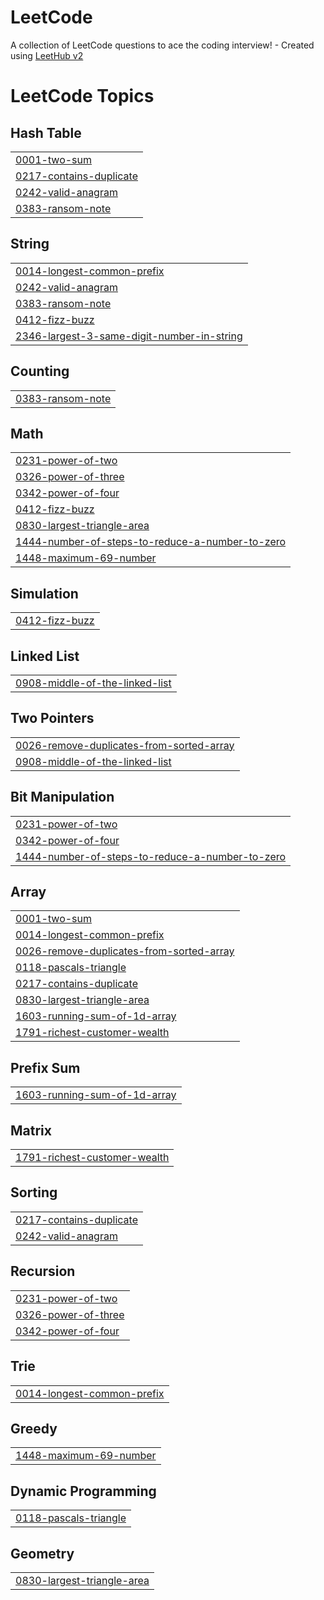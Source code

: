 # LeetCode
A collection of LeetCode questions to ace the coding interview! - Created using [LeetHub v2](https://github.com/arunbhardwaj/LeetHub-2.0)

<!---LeetCode Topics Start-->
# LeetCode Topics
## Hash Table
|  |
| ------- |
| [0001-two-sum](https://github.com/undeadmoon84/LeetCode/tree/master/0001-two-sum) |
| [0217-contains-duplicate](https://github.com/undeadmoon84/LeetCode/tree/master/0217-contains-duplicate) |
| [0242-valid-anagram](https://github.com/undeadmoon84/LeetCode/tree/master/0242-valid-anagram) |
| [0383-ransom-note](https://github.com/undeadmoon84/LeetCode/tree/master/0383-ransom-note) |
## String
|  |
| ------- |
| [0014-longest-common-prefix](https://github.com/undeadmoon84/LeetCode/tree/master/0014-longest-common-prefix) |
| [0242-valid-anagram](https://github.com/undeadmoon84/LeetCode/tree/master/0242-valid-anagram) |
| [0383-ransom-note](https://github.com/undeadmoon84/LeetCode/tree/master/0383-ransom-note) |
| [0412-fizz-buzz](https://github.com/undeadmoon84/LeetCode/tree/master/0412-fizz-buzz) |
| [2346-largest-3-same-digit-number-in-string](https://github.com/undeadmoon84/LeetCode/tree/master/2346-largest-3-same-digit-number-in-string) |
## Counting
|  |
| ------- |
| [0383-ransom-note](https://github.com/undeadmoon84/LeetCode/tree/master/0383-ransom-note) |
## Math
|  |
| ------- |
| [0231-power-of-two](https://github.com/undeadmoon84/LeetCode/tree/master/0231-power-of-two) |
| [0326-power-of-three](https://github.com/undeadmoon84/LeetCode/tree/master/0326-power-of-three) |
| [0342-power-of-four](https://github.com/undeadmoon84/LeetCode/tree/master/0342-power-of-four) |
| [0412-fizz-buzz](https://github.com/undeadmoon84/LeetCode/tree/master/0412-fizz-buzz) |
| [0830-largest-triangle-area](https://github.com/undeadmoon84/LeetCode/tree/master/0830-largest-triangle-area) |
| [1444-number-of-steps-to-reduce-a-number-to-zero](https://github.com/undeadmoon84/LeetCode/tree/master/1444-number-of-steps-to-reduce-a-number-to-zero) |
| [1448-maximum-69-number](https://github.com/undeadmoon84/LeetCode/tree/master/1448-maximum-69-number) |
## Simulation
|  |
| ------- |
| [0412-fizz-buzz](https://github.com/undeadmoon84/LeetCode/tree/master/0412-fizz-buzz) |
## Linked List
|  |
| ------- |
| [0908-middle-of-the-linked-list](https://github.com/undeadmoon84/LeetCode/tree/master/0908-middle-of-the-linked-list) |
## Two Pointers
|  |
| ------- |
| [0026-remove-duplicates-from-sorted-array](https://github.com/undeadmoon84/LeetCode/tree/master/0026-remove-duplicates-from-sorted-array) |
| [0908-middle-of-the-linked-list](https://github.com/undeadmoon84/LeetCode/tree/master/0908-middle-of-the-linked-list) |
## Bit Manipulation
|  |
| ------- |
| [0231-power-of-two](https://github.com/undeadmoon84/LeetCode/tree/master/0231-power-of-two) |
| [0342-power-of-four](https://github.com/undeadmoon84/LeetCode/tree/master/0342-power-of-four) |
| [1444-number-of-steps-to-reduce-a-number-to-zero](https://github.com/undeadmoon84/LeetCode/tree/master/1444-number-of-steps-to-reduce-a-number-to-zero) |
## Array
|  |
| ------- |
| [0001-two-sum](https://github.com/undeadmoon84/LeetCode/tree/master/0001-two-sum) |
| [0014-longest-common-prefix](https://github.com/undeadmoon84/LeetCode/tree/master/0014-longest-common-prefix) |
| [0026-remove-duplicates-from-sorted-array](https://github.com/undeadmoon84/LeetCode/tree/master/0026-remove-duplicates-from-sorted-array) |
| [0118-pascals-triangle](https://github.com/undeadmoon84/LeetCode/tree/master/0118-pascals-triangle) |
| [0217-contains-duplicate](https://github.com/undeadmoon84/LeetCode/tree/master/0217-contains-duplicate) |
| [0830-largest-triangle-area](https://github.com/undeadmoon84/LeetCode/tree/master/0830-largest-triangle-area) |
| [1603-running-sum-of-1d-array](https://github.com/undeadmoon84/LeetCode/tree/master/1603-running-sum-of-1d-array) |
| [1791-richest-customer-wealth](https://github.com/undeadmoon84/LeetCode/tree/master/1791-richest-customer-wealth) |
## Prefix Sum
|  |
| ------- |
| [1603-running-sum-of-1d-array](https://github.com/undeadmoon84/LeetCode/tree/master/1603-running-sum-of-1d-array) |
## Matrix
|  |
| ------- |
| [1791-richest-customer-wealth](https://github.com/undeadmoon84/LeetCode/tree/master/1791-richest-customer-wealth) |
## Sorting
|  |
| ------- |
| [0217-contains-duplicate](https://github.com/undeadmoon84/LeetCode/tree/master/0217-contains-duplicate) |
| [0242-valid-anagram](https://github.com/undeadmoon84/LeetCode/tree/master/0242-valid-anagram) |
## Recursion
|  |
| ------- |
| [0231-power-of-two](https://github.com/undeadmoon84/LeetCode/tree/master/0231-power-of-two) |
| [0326-power-of-three](https://github.com/undeadmoon84/LeetCode/tree/master/0326-power-of-three) |
| [0342-power-of-four](https://github.com/undeadmoon84/LeetCode/tree/master/0342-power-of-four) |
## Trie
|  |
| ------- |
| [0014-longest-common-prefix](https://github.com/undeadmoon84/LeetCode/tree/master/0014-longest-common-prefix) |
## Greedy
|  |
| ------- |
| [1448-maximum-69-number](https://github.com/undeadmoon84/LeetCode/tree/master/1448-maximum-69-number) |
## Dynamic Programming
|  |
| ------- |
| [0118-pascals-triangle](https://github.com/undeadmoon84/LeetCode/tree/master/0118-pascals-triangle) |
## Geometry
|  |
| ------- |
| [0830-largest-triangle-area](https://github.com/undeadmoon84/LeetCode/tree/master/0830-largest-triangle-area) |
<!---LeetCode Topics End-->
